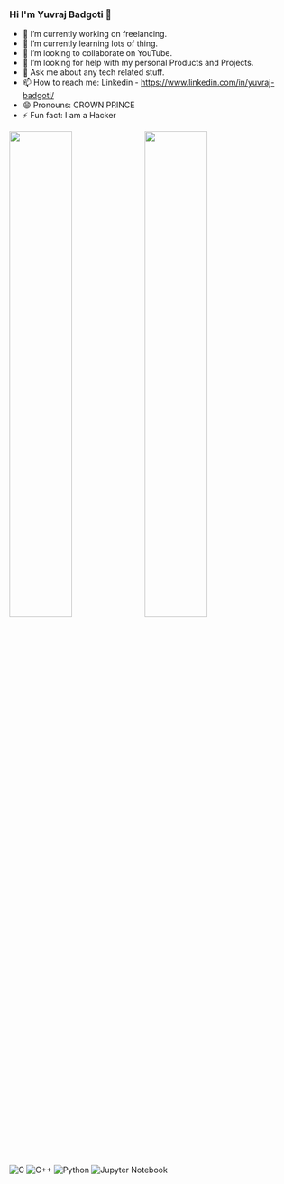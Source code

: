 ### Hi I'm Yuvraj Badgoti 👋

- 🔭 I’m currently working on freelancing.
- 🌱 I’m currently learning lots of thing.
- 👯 I’m looking to collaborate on YouTube.
- 🤔 I’m looking for help with my personal Products and Projects.
- 💬 Ask me about any tech related stuff.
- 📫 How to reach me: Linkedin - https://www.linkedin.com/in/yuvraj-badgoti/
- 😄 Pronouns: CROWN PRINCE
- ⚡ Fun fact: I am a Hacker 

<img align="left" width="47%" src="https://github-readme-stats.vercel.app/api?username=CROWNPRINCE0&show_icons=true&theme=radical" />
<img align="left" width="47%" src="https://github-readme-stats.vercel.app/api/top-langs/?username=CROWNPRINCE0&layout=compact)](https://github.com/anuraghazra/github-readme-stats" />

![C](https://img.shields.io/badge/c-%2300599C.svg?style=for-the-badge&logo=c&logoColor=white)
![C++](https://img.shields.io/badge/c++-%2300599C.svg?style=for-the-badge&logo=c%2B%2B&logoColor=white)
![Python](https://img.shields.io/badge/python-3670A0?style=for-the-badge&logo=python&logoColor=ffdd54)
![Jupyter Notebook](https://img.shields.io/badge/jupyter-%23FA0F00.svg?style=for-the-badge&logo=jupyter&logoColor=white)

